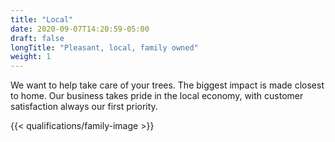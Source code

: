 ```yaml
---
title: "Local"
date: 2020-09-07T14:20:59-05:00
draft: false
longTitle: "Pleasant, local, family owned"
weight: 1
---
```

We want to help take care of your trees. The biggest impact is made closest to home. Our business takes pride in the local economy, with customer satisfaction always our first priority.

{{< qualifications/family-image >}}
